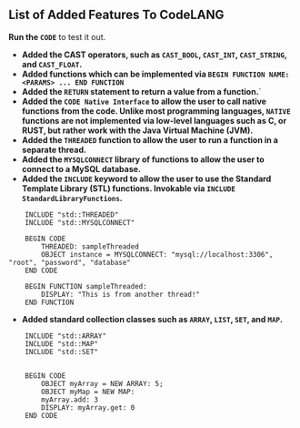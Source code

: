 ## List of Added Features To CodeLANG
**Run the `CODE`** to test it out.
- **Added the CAST operators, such as `CAST_BOOL`, `CAST_INT`, `CAST_STRING`, and `CAST_FLOAT`.**
- **Added functions which can be implemented via `BEGIN FUNCTION NAME: <PARAMS> ... END FUNCTION`**
- **Added the `RETURN` statement to return a value from a function.**`
- **Added the `CODE Native Interface` to allow the user to call native functions from the code. Unlike most programming languages, `NATIVE` functions are not implemented via low-level languages such as C, or RUST, but rather work with the Java Virtual Machine (JVM).**
- **Added the `THREADED` function to allow the user to run a function in a separate thread.**
- **Added the `MYSQLCONNECT` library of functions to allow the user to connect to a MySQL database.**
- **Added the `INCLUDE` keyword to allow the user to use the Standard Template Library (STL) functions. Invokable via `INCLUDE StandardLibraryFunctions`.**
```CODELang
    INCLUDE "std::THREADED"
    INCLUDE "std::MYSQLCONNECT"
    
    BEGIN CODE
        THREADED: sampleThreaded
        OBJECT instance = MYSQLCONNECT: "mysql://localhost:3306", "root", "password", "database"
    END CODE
    
    BEGIN FUNCTION sampleThreaded:
        DISPLAY: "This is from another thread!"
    END FUNCTION
```
- **Added standard collection classes such as `ARRAY`, `LIST`, `SET`, and `MAP`.**
```CODELang
    INCLUDE "std::ARRAY"
    INCLUDE "std::MAP"
    INCLUDE "std::SET"
    

    BEGIN CODE
        OBJECT myArray = NEW ARRAY: 5;
        OBJECT myMap = NEW MAP:
        myArray.add: 3
        DISPLAY: myArray.get: 0
    END CODE

```